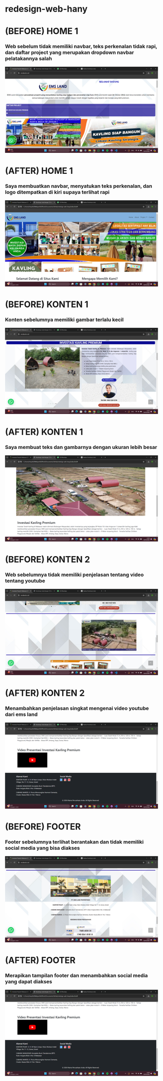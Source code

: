 # redesign-web-hany

# (BEFORE) HOME 1
### Web sebelum tidak memiliki navbar, teks perkenalan tidak rapi, dan daftar project yang merupakan dropdown navbar pelatakannya salah
![text](https://github.com/hanymelyani/redesign-web-hany/blob/main/Screenshot/(Before)%20Navbar.png)
# (AFTER) HOME 1
### Saya membuatkan navbar, menyatukan teks perkenalan, dan logo ditempatkan di kiri supaya terlihat rapi 
 ![text](https://github.com/hanymelyani/redesign-web-hany/blob/main/Screenshot/(After)%20Home.png)

 # (BEFORE) KONTEN 1
 ### Konten sebelumnya memiliki gambar terlalu kecil
 ![text](https://github.com/hanymelyani/redesign-web-hany/blob/main/Screenshot/(Before)%20Konten%201.png)
 # (AFTER) KONTEN 1
 ### Saya membuat teks dan gambarnya dengan ukuran lebih besar
 ![text](https://github.com/hanymelyani/redesign-web-hany/blob/main/Screenshot/(After)%20Konten%202.png)

 # (BEFORE) KONTEN 2
 ### Web sebelumnya tidak memiliki penjelasan tentang video tentang youtube 
 ![text](https://github.com/hanymelyani/redesign-web-hany/blob/main/Screenshot/(Before)%20Konten%202.png)
 ###
 # (AFTER) KONTEN 2
 ### Menambahkan penjelasan singkat mengenai video youtube dari ems land
 ![text](https://github.com/hanymelyani/redesign-web-hany/blob/main/Screenshot/(After)%20Footer.png)

 # (BEFORE) FOOTER
 ### Footer sebelumnya terlihat berantakan dan tidak memiliki social media yang bisa diakses
 ![text](https://github.com/hanymelyani/redesign-web-hany/blob/main/Screenshot/(Before)%20Footer.png)

 # (AFTER) FOOTER
 ### Merapikan tampilan footer dan menambahkan social media yang dapat diakses
 ![text](https://github.com/hanymelyani/redesign-web-hany/blob/main/Screenshot/(After)%20Footer.png)
